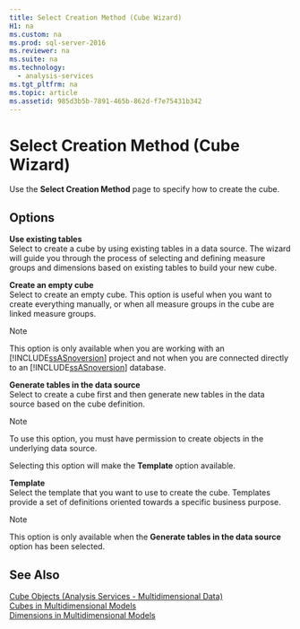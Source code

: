 ```yaml
---
title: Select Creation Method (Cube Wizard)
H1: na
ms.custom: na
ms.prod: sql-server-2016
ms.reviewer: na
ms.suite: na
ms.technology: 
  - analysis-services
ms.tgt_pltfrm: na
ms.topic: article
ms.assetid: 985d3b5b-7891-465b-862d-f7e75431b342
---
```

# Select Creation Method (Cube Wizard)
  Use the **Select Creation Method** page to specify how to create the cube.  
  
## Options  
 **Use existing tables**  
 Select to create a cube by using existing tables in a data source. The wizard will guide you through the process of selecting and defining measure groups and dimensions based on existing tables to build your new cube.  
  
 **Create an empty cube**  
 Select to create an empty cube. This option is useful when you want to create everything manually, or when all measure groups in the cube are linked measure groups.  
  
> [!NOTE]  
>  This option is only available when you are working with an [!INCLUDE[ssASnoversion](../../Token/Other/ssASnoversion_md.md)] project and not when you are connected directly to an [!INCLUDE[ssASnoversion](../../Token/Other/ssASnoversion_md.md)] database.  
  
 **Generate tables in the data source**  
 Select to create a cube first and then generate new tables in the data source based on the cube definition.  
  
> [!NOTE]  
>  To use this option, you must have permission to create objects in the underlying data source.  
  
 Selecting this option will make the **Template** option available.  
  
 **Template**  
 Select the template that you want to use to create the cube. Templates provide a set of definitions oriented towards a specific business purpose.  
  
> [!NOTE]  
>  This option is only available when the **Generate tables in the data source** option has been selected.  
  
## See Also  
 [Cube Objects &#40;Analysis Services - Multidimensional Data&#41;](../Topic/Cube%20Objects%20\(Analysis%20Services%20-%20Multidimensional%20Data\).md)   
 [Cubes in Multidimensional Models](../../Topics/TopicNameNotContainA/Cubes-in-Multidimensional-Models.md)   
 [Dimensions in Multidimensional Models](../../Topics/TopicNameNotContainA/Dimensions-in-Multidimensional-Models.md)  
  
  